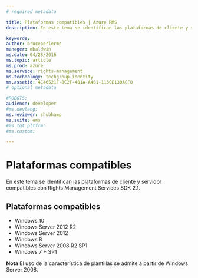 ```yaml
---
# required metadata

title: Plataformas compatibles | Azure RMS
description: En este tema se identifican las plataformas de cliente y servidor compatibles con Rights Management Services SDK 2.1.

keywords:
author: bruceperlerms
manager: mbaldwin
ms.date: 04/28/2016
ms.topic: article
ms.prod: azure
ms.service: rights-management
ms.technology: techgroup-identity
ms.assetid: 4E46521F-8C2F-401A-A481-113CE130ACF0
# optional metadata

#ROBOTS:
audience: developer
#ms.devlang:
ms.reviewer: shubhamp
ms.suite: ems
#ms.tgt_pltfrm:
#ms.custom:

---
```


# Plataformas compatibles

En este tema se identifican las plataformas de cliente y servidor compatibles con Rights Management Services SDK 2.1.

## Plataformas compatibles

-   Windows 10
-   Windows Server 2012 R2
-   Windows Server 2012
-   Windows 8
-   Windows Server 2008 R2 SP1
-   Windows 7 + SP1

**Nota** El uso de la característica de plantillas se admite a partir de Windows Server 2008.

 

 

 





<!--HONumber=Apr16_HO4-->



